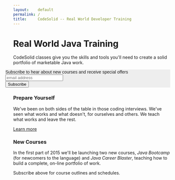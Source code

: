 ```yaml
---
layout:    default
permalink: /
title:     CodeSolid -- Real World Developer Training
---
```

<script type="text/javascript" src="//s3.amazonaws.com/downloads.mailchimp.com/js/signup-forms/popup/embed.js" data-dojo-config="usePlainJson: true, isDebug: false"></script><script type="text/javascript">require(["mojo/signup-forms/Loader"], function(L) { L.start({"baseUrl":"mc.us2.list-manage.com","uuid":"b3dee20c5084862d0bd9f7df0","lid":"33d9b8a80a"}) })</script>

<style type="text/css">
.nosotros {
    padding: 0;
    margin: 0;
    display: block;
    float:right;
    padding:10px;
    width:px;
    height:300px;
}
.small_h1 { font-size:50%;}
</style>

<!--
 <div class=jumbotron>
 	<h1>Real World Java Training</h1> 
 	<p class=lead>Hiring a talented scala developer used to be hard,<br />but now it's as easy as pressing a green button.<p><a class="btn btn-lg btn-success" href="/contact"><span class="glyphicon glyphicon-hand-right"></span>&nbsp;&nbsp;The Green Button</a> 	
 	</p> 
 </div>
-->
<h1>Real World Java Training</h1>
 
<!-- Begin MailChimp Signup Form -->
CodeSolid classes give you the skills and tools you'll need to create a solid portfolio of marketable Java work.

<link href="//cdn-images.mailchimp.com/embedcode/slim-081711.css" rel="stylesheet" type="text/css">
<style type="text/css">
	#mc_embed_signup{background:#fff; padding-left:0px; margin-left:0px; clear:left; font:14px Helvetica,Arial,sans-serif; background-color: #eee;}
    #mc-embedded-subscribe-form {padding-left:0px; margin-left:-25px; background-color: #eee;}
</style>
<div id="mc_embed_signup">

<form action="//englishin15minutes.us2.list-manage.com/subscribe/post?u=b3dee20c5084862d0bd9f7df0&amp;id=33d9b8a80a" method="post" id="mc-embedded-subscribe-form" name="mc-embedded-subscribe-form" class="validate" target="_blank" novalidate>
    <div id="mc_embed_signup_scroll">
	<label for="mce-EMAIL">Subscribe to hear about new courses and receive special offers</label>
	<input type="email" value="" name="EMAIL" class="email" id="mce-EMAIL" placeholder="email address" required>

<!-- real people should not fill this in and expect good things - do not remove this or risk form bot signups -->

<div style="position: absolute; left: -5000px;"><input type="text" name="b_b3dee20c5084862d0bd9f7df0_33d9b8a80a" tabindex="-1" value=""></div>
<div class="clear"><input type="submit" value="Subscribe" name="subscribe" id="mc-embedded-subscribe" class="button"></div>
</div>

</form>
</div>

<!--End mc_embed_signup-->

<div class=row>
 	<div class=col-md-4><h3>Prepare Yourself</h3>
    <p>We've been on both sides of the table in those coding interviews.
    We've seen what works and what doesn't, for ourselves and others.  We teach
    what works and leave the rest.</p><p><a href="/java-career-training/">Learn more</a></p>
	</div> 
    <div class=col-md-4><h3>New Courses</h3>
    <p>In the first part of 2015 we'll be launching two new courses, <em>Java Bootcamp</em> (for newcomers to the language) and <em>Java Career Blaster</em>, teaching how to build a complete, on-line portfolio of work.</p><p>Subscribe above for course outlines and schedules.</p>
    <!--
 	<div class=col-md-4><h3>Scala for Java Developers</h3>

    Our code and slides for our Scala for Java Developers
 	presentation for the Sacramento Java User's Group are <a href="http://github.com/CodeSolid/">available on Github</a>.
 	For ease of downloading, the slides are also availble in <a href="http://codesolid.com/ScalaDecember2014.pdf">PDF format</a>.

    </div>
    -->
    </div>
 	<div class=col-md-4><h3>Other Stomping Grounds</h3>
 	<p>We love to hear from potential students and friends we haven't met yet -- whether it's here where we're working hard or on these somewhat less focused hangouts:</p>
 	
    <p><a href="http://www.twitter.com/JohnLockwood">Twitter</a></p>
 	<p><a href="https://www.linkedin.com/in/codesolid">LinkedIn</a></p>
 	
    </div>
</div> 
 